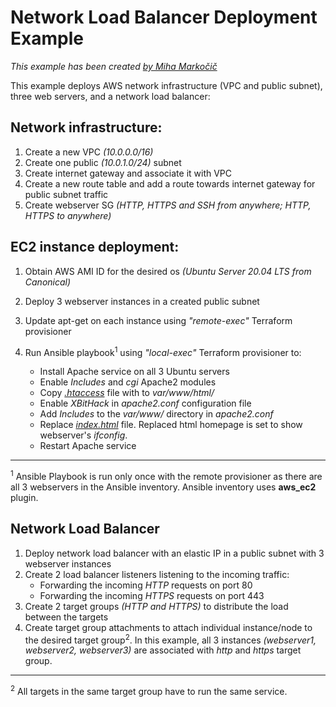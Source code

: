 # Network Load Balancer Deployment Example

_This example has been created [by Miha Markočič](https://www.ipspace.net/Team:Miha_Markocic)_

This example deploys AWS network infrastructure (VPC and public subnet), three web servers, and a network load balancer:

## Network infrastructure:

1. Create a new VPC *(10.0.0.0/16)*
2. Create one public *(10.0.1.0/24)* subnet
3. Create internet gateway and associate it with VPC
4. Create a new route table and add a route towards internet gateway for public subnet traffic
5. Create webserver SG *(HTTP, HTTPS and SSH from anywhere; HTTP, HTTPS to anywhere)*

## EC2 instance deployment:

1. Obtain AWS AMI ID for the desired os *(Ubuntu Server 20.04 LTS from Canonical)*
2. Deploy 3 webserver instances in a created public subnet
3. Update apt-get on each instance using *"remote-exec"* Terraform provisioner
4. Run Ansible playbook<sup>1</sup> using *"local-exec"* Terraform provisioner to:

    - Install Apache service on all 3 Ubuntu servers
    - Enable *Includes* and *cgi* Apache2 modules
    - Copy [*.htaccess*](https://github.com/MihaMarkocic/cloudservices/blob/master/AWS/load_balancer/webserver/.htaccess) file with to *var/www/html/*
    - Enable *XBitHack* in *apache2.conf* configuration file
    - Add *Includes* to the *var/www/* directory in *apache2.conf*
    - Replace [*index.html*](https://github.com/MihaMarkocic/cloudservices/blob/master/AWS/load_balancer/webserver/index.html) file. Replaced html homepage is set to show webserver's *ifconfig*.
    - Restart Apache service

---

<sup>1</sup> Ansible Playbook is run only once with the remote provisioner as there are all 3 webservers in the Ansible inventory. Ansible inventory uses **aws_ec2** plugin.

## Network Load Balancer

1. Deploy network load balancer with an elastic IP in a public subnet with 3 webserver instances
2. Create 2 load balancer listeners listening to the incoming traffic:
    - Forwarding the incoming *HTTP* requests on port 80
    - Forwarding the incoming *HTTPS* requests on port 443
3. Create 2 target groups *(HTTP and HTTPS)* to distribute the load between the targets
4. Create target group attachments to attach individual instance/node to the desired target group<sup>2</sup>. In this example, all 3 instances *(webserver1, webserver2, webserver3)* are associated with *http* and *https* target group.

---

<sup>2</sup> All targets in the same target group have to run the same service.

